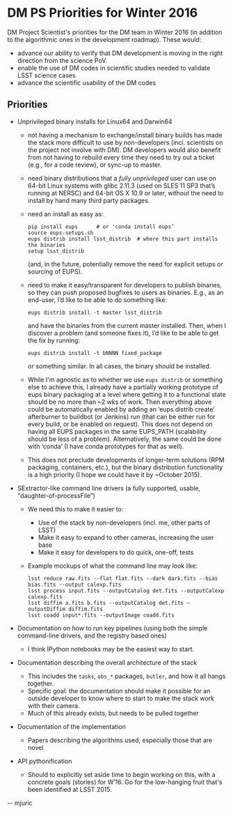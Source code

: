 # DM PS Priorities for Winter 2016

DM Project Scientist's priorities for the DM team in Winter 2016 (in
addition to the algorithmic ones in the development roadmap). These would:

 - advance our ability to verify that DM development is moving in the right direction from the science PoV.
 - enable the use of DM codes in scientific studies needed to validate LSST science cases
 - advance the scientific usability of the DM codes

## Priorities

* Unprivileged binary installs for Linux64 and Darwin64
  - not having a mechanism to exchange/install binary builds has made the stack more difficult
    to use by non-developers (incl. scientists on the project not involve with DM). DM developers
    would also benefit from not having to rebuild every time they need to try out a ticket
    (e.g., for a code review), or sync-up to master.

  - need binary distributions that a *fully unprivileged* user can use on 64-bit Linux systems with 
    glibc 2.11.3 (used on SLES 11 SP3 that’s running at NERSC) and 64-bit OS X 10.9 or
    later, without the need to install by hand many third party packages.

  - need an install as easy as:
    ```
    pip install eups      # or 'conda install eups’
    source eups-setups.sh
    eups distrib install lsst_distrib  # where this part installs the binaries
    setup lsst_distrib
    ```
    (and, in the future, potentially remove the need for explicit setups or sourcing of EUPS).

  - need to make it easy/transparent for developers to publish binaries, so they can push proposed
    bugfixes to users as binaries. E.g., as an end-user, I’d like to be able to do something like:
    ```
    eups distrib install -t master lsst_distrib
    ```
    and have the binaries from the current master installed. Then, when I discover
    a problem (and someone fixes it), I’d like to be able to get the fix by running:
    ```
    eups distrib install -t bNNNN fixed_package
    ```
    or something similar. In all cases, the binary should be installed.

  - While I'm agnostic as to whether we use `eups distrib` or something else to achieve this,
    I already have a partially working prototype of eups binary packaging at
    a level where getting it to a functional state should be no more than ~2
    wks of work.  Then everything above could be automatically enabled by
    adding an ‘eups distrib create’ afterburner to buildbot (or Jenkins) run
    (that can be either run for every build, or be enabled on request). 
    This does not depend on having all EUPS packages in the same EUPS_PATH
    (scalability should be less of a problem).  Alternatively, the same
    could be done with ‘conda’ (I have conda prototypes for that as well).

  - This does not preclude developments of longer-term solutions (RPM
    packaging, containers, etc.), but the binary distribution functionality
    is a high priority (I hope we could have it by ~October 2015).

* SExtractor-like command line drivers (a fully supported, usable, "daughter-of-processFile”)
  - We need this to make it easier to:
    - Use of the stack by non-developers (incl. me, other parts of LSST)
    - Make it easy to expand to other cameras, increasing the user base
    - Make it easy for developers to do quick, one-off, tests
  - Example mockups of what the command line may look like:

    ```
    lsst reduce raw.fits --flat flat.fits --dark dark.fits --bias bias.fits --output calexp.fits
    lsst process input.fits --outputCatalog det.fits --outputCalexp calexp.fits
    lsst diffim a.fits b.fits --outputCatalog det.fits —outputDiffim diffim.fits
    lsst coadd input*.fits --outputImage coadd.fits
    ```
* Documentation on how to run key pipelines (using both the simple command-line drivers, and the registry based ones)
  - I think IPython notebooks may be the easiest way to start.

* Documentation describing the overall architecture of the stack
  - This includes the `tasks`, `obs_*` packages, `butler`, and how it all hangs together.
  - Specific goal: the documentation should make it possible for an outside developer to know where to start to make the stack work with their camera.
  - Much of this already exists, but needs to be pulled together

* Documentation of the implementation
  - Papers describing the algorithms used, especially those that are novel

* API pythonification
  - Should to explicitly set aside time to begin working on this, with a concrete 
    goals (stories) for W’16. Go for the low-hanging fruit that's been identified at LSST 2015.

-- mjuric
